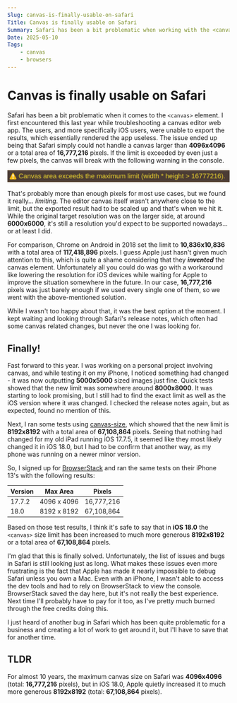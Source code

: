 ```yaml
---
Slug: canvas-is-finally-usable-on-safari
Title: Canvas is finally usable on Safari
Summary: Safari has been a bit problematic when working with the <canvas> element, but after nearly a decade, Apple has finally improved the situation.
Date: 2025-05-10
Tags:
    - canvas
    - browsers
---
```


# Canvas is finally usable on Safari

Safari has been a bit problematic when it comes to the `<canvas>` element.
I first encountered this last year while troubleshooting a canvas editor web app.
The users, and more specifically iOS users, were unable to
export the results, which essentially rendered the app useless.
The issue ended up being that Safari simply could not handle a canvas larger
than **4096x4096** or a total area of **16,777,216** pixels.
If the limit is exceeded by even just a few pixels, the canvas will
break with the following warning in the console.

![Canvas area exceeds the maximum limit (width * height > 16777216).](/static/images/posts/safari-canvas-error.png)

That's probably more than enough pixels for most use cases, but we found it really... *limiting*.
The editor canvas itself wasn't anywhere close to the limit,
but the exported result had to be scaled up and that's when we hit it.
While the original target resolution was on the larger side, at around **6000x6000**,
it's still a resolution you'd expect to be supported nowadays... or at least I did.

For comparison, Chrome on Android in 2018 set the limit to
**10,836x10,836** with a total area of **117,418,896** pixels.
I guess Apple just hasn't given much attention to this,
which is quite a shame considering that they **_invented_** the canvas element.
Unfortunately all you could do was go with a workaround like lowering the
resolution for iOS devices while waiting for Apple to improve the situation
somewhere in the future. In our case, **16,777,216** pixels was just barely enough
if we used every single one of them, so we went with the above-mentioned solution.

While I wasn't too happy about that, it was the best option at the moment.
I kept waiting and looking through Safari's release notes,
which often had some canvas related changes, but never the one I was looking for.

## Finally!

Fast forward to this year. I was working on a personal project involving canvas,
and while testing it on my iPhone, I noticed something had changed -
it was now outputting **5000x5000** sized images just fine.
Quick tests showed that the new limit was somewhere around **8000x8000**.
It was starting to look promising, but I still had to find
the exact limit as well as the iOS version where it was changed.
I checked the release notes again, but as expected, found no mention of this.

Next, I ran some tests using
<a href="https://www.npmjs.com/package/canvas-size" target="_blank" rel="noopener noreferrer">canvas-size</a>,
which showed that the new limit is **8192x8192** with a total area of **67,108,864** pixels.
Seeing that nothing had changed for my old iPad running iOS 17.7.5,
it seemed like they most likely changed it in iOS 18.0,
but I had to be confirm that another way, as my phone was running on a newer minor version.

So, I signed up for <a href="https://www.browserstack.com/"
target="_blank" rel="noopener noreferrer">BrowserStack</a> and ran the same tests on their
iPhone 13's with the following results:

| Version | Max Area    | Pixels       |
|---------|-------------|--------------|
| 17.7.2  | 4096 x 4096 | 16,777,216   |
| 18.0    | 8192 x 8192 | 67,108,864   |

Based on those test results, I think it's safe to say that
in **iOS 18.0** the `<canvas>` size limit has been increased to
much more generous **8192x8192** or a total area of **67,108,864** pixels.

I'm glad that this is finally solved. Unfortunately, the list of
issues and bugs in Safari is still looking just as long.
What makes these issues even more frustrating is the fact that
Apple has made it nearly impossible to debug Safari unless you own a Mac.
Even with an iPhone, I wasn't able to access the dev tools and had to
rely on BrowserStack to view the console.
BrowserStack saved the day here, but it's not really the best experience.
Next time I'll probably have to pay for it too, as I've pretty much burned
through the free credits doing this.

I just heard of another bug in Safari which has been quite problematic
for a business and creating a lot of work to get around it,
but I'll have to save that for another time.

## TLDR

For almost 10 years, the maximum canvas size on Safari was **4096x4096** (total: **16,777,216** pixels),
but in iOS 18.0, Apple quietly increased it to much more generous **8192x8192** (total: **67,108,864** pixels).
